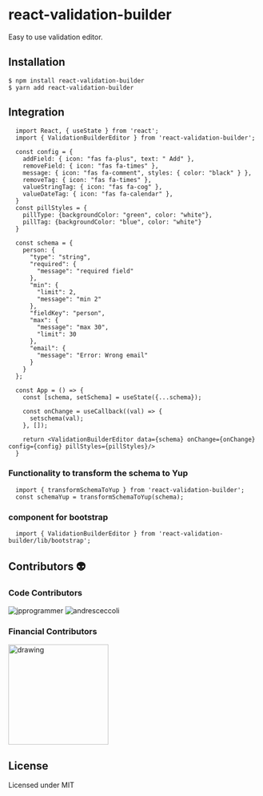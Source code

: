 
#  react-validation-builder
Easy to use validation editor.

## Installation
```
$ npm install react-validation-builder
$ yarn add react-validation-builder
```
## Integration
```
  import React, { useState } from 'react';
  import { ValidationBuilderEditor } from 'react-validation-builder';
  
  const config = {
    addField: { icon: "fas fa-plus", text: " Add" },
    removeField: { icon: "fas fa-times" },
    message: { icon: "fas fa-comment", styles: { color: "black" } },
    removeTag: { icon: "fas fa-times" },
    valueStringTag: { icon: "fas fa-cog" },
    valueDateTag: { icon: "fas fa-calendar" },
  }
  const pillStyles = {
    pillType: {backgroundColor: "green", color: "white"},
    pillTag: {backgroundColor: "blue", color: "white"}
  }

  const schema = {
    person: {
      "type": "string",
      "required": {
        "message": "required field"
      },
      "min": {
        "limit": 2,
        "message": "min 2"
      },
      "fieldKey": "person",
      "max": {
        "message": "max 30",
        "limit": 30
      },
      "email": {
        "message": "Error: Wrong email"
      }
    }
  };
  
  const App = () => {
    const [schema, setSchema] = useState({...schema});

    const onChange = useCallback((val) => {
      setschema(val);
    }, []);

    return <ValidationBuilderEditor data={schema} onChange={onChange} config={config} pillStyles={pillStyles}/>
  }
```
### Functionality to transform the schema to Yup
```
  import { transformSchemaToYup } from 'react-validation-builder';
  const schemaYup = transformSchemaToYup(schema);
```

### component for bootstrap
```
  import { ValidationBuilderEditor } from 'react-validation-builder/lib/bootstrap';
```
## Contributors 👽
### Code Contributors
![jpprogrammer](https://avatars.githubusercontent.com/u/52465504?s=56&)
![andresceccoli](https://avatars.githubusercontent.com/u/7004266?s=56&)
### Financial Contributors
<img src="https://app.sitrack.io/static/media/sitrack_color.22c61360.svg" alt="drawing" style="width:200px;"/>

## License

Licensed under MIT
